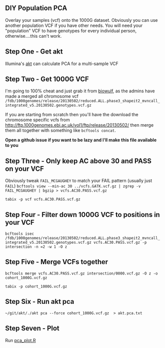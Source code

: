## DIY Population PCA
Overlay your samples (vcf) onto the 1000G dataset. Obviously you can use another population VCF if you have other needs. You will need your "population" VCF to have genotypes for every individual person, otherwise....this can't work. 

## Step One - Get akt
Illumina's [akt](https://github.com/Illumina/akt) can calculate PCA for a multi-sample VCF

## Step Two - Get 1000G VCF
I'm going to 100% cheat and just grab it from [biowulf](hpc.nih.gov), as the admins have made a merged all chromosome vcf `/fdb/1000genomes/release/20130502/reduced.ALL.phase3_shapeit2_mvncall_integrated_v5.20130502.genotypes.vcf.gz`

If you are starting from scratch then you'll have the download the chromosome specific vcfs from http://ftp.1000genomes.ebi.ac.uk/vol1/ftp/release/20130502/ then merge them all together with something like `bcftools concat`.

**Open a github issue if you want to be lazy and I'll make this file available to you**

## Step Three - Only keep AC above 30 and PASS on your VCF
Obviously tweak `FAIL_MCGAUGHEY` to match your FAIL pattern (usually just `FAIL`)
`bcftools view --min-ac 30 ../vcfs.GATK.vcf.gz | zgrep -v FAIL_MCGAUGHEY | bgzip > vcfs.AC30.PASS.vcf.gz`

`tabix -p vcf vcfs.AC30.PASS.vcf.gz`

## Step Four - Filter down 1000G VCF to positions in your VCF
`bcftools isec /fdb/1000genomes/release/20130502/reduced.ALL.phase3_shapeit2_mvncall_integrated_v5.20130502.genotypes.vcf.gz vcfs.AC30.PASS.vcf.gz -p intersection -n =2 -w 1 -O z`

## Step Five - Merge VCFs together
`bcftools merge vcfs.AC30.PASS.vcf.gz intersection/0000.vcf.gz -O z -o cohort_1000G.vcf.gz`

`tabix -p cohort_1000G.vcf.gz`

## Step Six - Run akt pca
`~/git/akt/./akt pca --force cohort_1000G.vcf.gz  > akt.pca.txt`

## Step Seven - Plot
Run [pca_plot.R](pca_plot.R)
